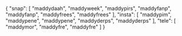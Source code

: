 {
  "snap": [
    "maddydaah",
    "maddyweek",
    "maddypirs",
    "maddyfanp",
    "maddyfanp",
    "maddyfrees",
    "maddyfrees"
  ],
  "insta": [
    "maddypim",
    "maddypene",
    "maddypene",
    "maddyderps",
    "maddyderps"
  ],
  "tele": [
    "maddymor",
    "maddyfre",
    "maddyfre"
  ]
}
